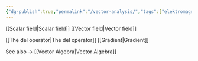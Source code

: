 ```yaml
---
{"dg-publish":true,"permalink":"/vector-analysis/","tags":["elektromagnetiskfältteori"]}
---
```



[[Scalar field\|Scalar field]]
[[Vector field\|Vector field]]

[[The del operator\|The del operator]]
[[Gradient\|Gradient]]


See also → [[Vector Algebra\|Vector Algebra]]





